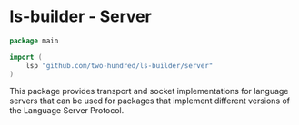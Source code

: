 # ls-builder - Server

```go
package main

import (
    lsp "github.com/two-hundred/ls-builder/server"
)
```

This package provides transport and socket implementations for language servers that can be used for packages that implement different versions of the Language Server Protocol.
